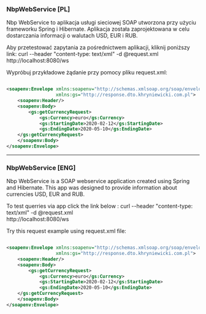 ### NbpWebService [PL]
Nbp WebService to aplikacja usługi sieciowej SOAP utworzona przy użyciu frameworku Spring i Hibernate. Aplikacja została zaprojektowana w celu dostarczania informacji o walutach USD, EUR i RUB.

Aby przetestować zapytania za pośrednictwem aplikacji, kliknij poniższy link:
curl --header "content-type: text/xml" -d @request.xml
\
http://localhost:8080/ws


Wypróbuj przykładowe żądanie przy pomocy pliku request.xml:
```xml

<soapenv:Envelope xmlns:soapenv="http://schemas.xmlsoap.org/soap/envelope/"
                  xmlns:gs="http://response.dto.khryniewicki.com.pl">
    <soapenv:Header/>
    <soapenv:Body>
        <gs:getCurrencyRequest>
            <gs:Currency>euro</gs:Currency>
            <gs:StartingDate>2020-02-12</gs:StartingDate>
            <gs:EndingDate>2020-05-10</gs:EndingDate>
    </gs:getCurrencyRequest>
    </soapenv:Body>
</soapenv:Envelope>
```
----

### NbpWebService [ENG]
Nbp WebService is a SOAP webservice application created using Spring and Hibernate. This app was designed to provide information about currencies USD, EUR and RUB.

To test querries via app click the link below :
curl --header "content-type: text/xml" -d @request.xml
\
http://localhost:8080/ws


Try this request example using request.xml file:
```xml

<soapenv:Envelope xmlns:soapenv="http://schemas.xmlsoap.org/soap/envelope/"
                  xmlns:gs="http://response.dto.khryniewicki.com.pl">
    <soapenv:Header/>
    <soapenv:Body>
        <gs:getCurrencyRequest>
            <gs:Currency>euro</gs:Currency>
            <gs:StartingDate>2020-02-12</gs:StartingDate>
            <gs:EndingDate>2020-05-10</gs:EndingDate>
    </gs:getCurrencyRequest>
    </soapenv:Body>
</soapenv:Envelope>
```
